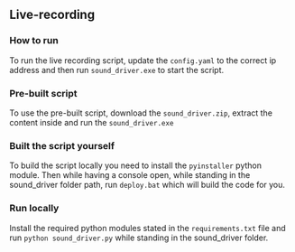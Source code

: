 ## Live-recording

### How to run

To run the live recording script, update the `config.yaml` to the correct ip address and then run `sound_driver.exe` to start the script.

### Pre-built script

To use the pre-built script, download the `sound_driver.zip`, extract the content inside and run the `sound_driver.exe`

### Built the script yourself

To build the script locally you need to install the `pyinstaller` python module. Then while having a console open, while standing in the sound_driver folder path, run `deploy.bat` which will build the code for you.

### Run locally

Install the required python modules stated in the `requirements.txt` file and run `python sound_driver.py` while standing in the sound_driver folder.
